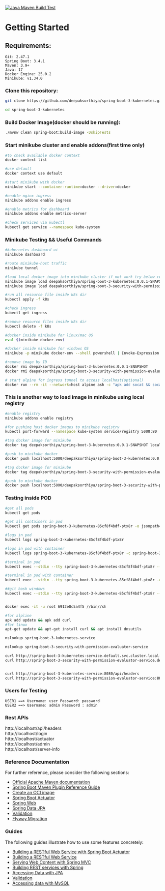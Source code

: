 [![Java Maven Build Test](https://github.com/deepaksorthiya/spring-boot-3-kubernetes/actions/workflows/maven-build.yml/badge.svg)](https://github.com/deepaksorthiya/spring-boot-3-kubernetes/actions/workflows/maven-build.yml)

# Getting Started

## Requirements:

```
Git: 2.47.1
Spring Boot: 3.4.1
Maven: 3.9+
Java: 17
Docker Engine: 25.0.2
Minikube: v1.34.0
```

### Clone this repository:

```bash
git clone https://github.com/deepaksorthiya/spring-boot-3-kubernetes.git
```

```bash
cd spring-boot-3-kubernetes
```

### Build Docker Image(docker should be running):

```bash
./mvnw clean spring-boot:build-image -DskipTests
```

### Start minikube cluster and enable addons(first time only)

```bash
#to check available docker context
docker context list

#use default
docker context use default

#start minikube with docker
minikube start --container-runtime=docker --driver=docker

#enable nginx ingress
minikube addons enable ingress

#enable metrics for dashboard
minikube addons enable metrics-server

#check services via kubectl
kubectl get service --namespace kube-system
```

### Minikube Testing && Useful Commands

```bash
#kubernetes dashboard ui
minikube dashboard

#route minikube-host traffic
minikube tunnel

#load local docker image into minikube cluster if not work try below registry option(take some time to load)
minikube image load deepaksorthiya/spring-boot-3-kubernetes:0.0.1-SNAPSHOT
minikube image load deepaksorthiya/spring-boot-3-security-with-permission-evaluator:0.0.1-SNAPSHOT

#run all resource file inside k8s dir
kubectl apply -f k8s

#check ingress
kubectl get ingress

#remove resource files inside k8s dir
kubectl delete -f k8s

#docker inside minikube for linux/mac OS
eval $(minikube docker-env)

#docker inside minikube for windows OS
minikube -p minikube docker-env --shell powershell | Invoke-Expression

#remove image by ID
docker rmi deepaksorthiya/spring-boot-3-kubernetes:0.0.1-SNAPSHOT
docker rmi deepaksorthiya/spring-boot-3-security-with-permission-evaluator:0.0.1-SNAPSHOT

# start alpine for ingress tunnel to access localhost(optional)
docker run --rm -it --network=host alpine ash -c "apk add socat && socat TCP-LISTEN:5000,reuseaddr,fork TCP:host.docker.internal:5000"
```

### This is another way to load image in minikube using local registry

```bash
#enable registry
minikube addons enable registry

#for pushing host docker images to minikube registry
kubectl port-forward --namespace kube-system service/registry 5000:80

#tag docker image for minikube
docker tag deepaksorthiya/spring-boot-3-kubernetes:0.0.1-SNAPSHOT localhost:5000/deepaksorthiya/spring-boot-3-kubernetes:0.0.1-SNAPSHOT

#push to minikube docker
docker push localhost:5000/deepaksorthiya/spring-boot-3-kubernetes:0.0.1-SNAPSHOT

#tag docker image for minikube
docker tag deepaksorthiya/spring-boot-3-security-with-permission-evaluator:0.0.1-SNAPSHOT localhost:5000/deepaksorthiya/spring-boot-3-security-with-permission-evaluator:0.0.1-SNAPSHOT

#push to minikube docker
docker push localhost:5000/deepaksorthiya/spring-boot-3-security-with-permission-evaluator:0.0.1-SNAPSHOT
```

### Testing inside POD

```bash
#get all pods
kubectl get pods

#get all containers in pod
kubectl get pods spring-boot-3-kubernetes-85cf8f4bdf-ptx8r -o jsonpath='{.spec.containers[*].name}'

#logs in pod
kubectl logs spring-boot-3-kubernetes-85cf8f4bdf-ptx8r

#logs in pod with container
kubectl logs spring-boot-3-kubernetes-85cf8f4bdf-ptx8r -c spring-boot-3-kubernetes

#terminal in pod
kubectl exec --stdin --tty spring-boot-3-kubernetes-85cf8f4bdf-ptx8r -- /bin/sh

#terminal in pod with container
kubectl exec --stdin --tty spring-boot-3-kubernetes-85cf8f4bdf-ptx8r -c spring-boot-3-kubernetes -- /bin/sh

##git bash windows
kubectl exec --stdin --tty spring-boot-3-kubernetes-85cf8f4bdf-ptx8r -- //bin//sh


docker exec -it -u root 6912e8c5a4f5 //bin//sh

#for alpline
apk add update && apk add curl
#for linux
apt-get update && apt-get install curl && apt install dnsutils

nslookup spring-boot-3-kubernetes-service

nslookup spring-boot-3-security-with-permission-evaluator-service

curl http://spring-boot-3-kubernetes-service.default.svc.cluster.local:8080/api/headers
curl http://spring-boot-3-security-with-permission-evaluator-service.default.svc.cluster.local:8080/login


curl http://spring-boot-3-kubernetes-service:8080/api/headers
curl http://spring-boot-3-security-with-permission-evaluator-service:8080/login
```

### Users for Testing

```
USER1 ==> Username: user Password: password
USER2 ==> Username: admin Password : admin
```

### Rest APIs

http://localhost/api/headers <br>
http://localhost/login <br>
http://localhost/actuator <br>
http://localhost/admin <br>
http://localhost/server-info

### Reference Documentation

For further reference, please consider the following sections:

* [Official Apache Maven documentation](https://maven.apache.org/guides/index.html)
* [Spring Boot Maven Plugin Reference Guide](https://docs.spring.io/spring-boot/maven-plugin)
* [Create an OCI image](https://docs.spring.io/spring-boot/maven-plugin/build-image.html)
* [Spring Boot Actuator](https://docs.spring.io/spring-boot/reference/actuator/index.html)
* [Spring Web](https://docs.spring.io/spring-boot/reference/web/servlet.html)
* [Spring Data JPA](https://docs.spring.io/spring-boot/reference/data/sql.html#data.sql.jpa-and-spring-data)
* [Validation](https://docs.spring.io/spring-boot//io/validation.html)
* [Flyway Migration](https://docs.spring.io/spring-boot/how-to/data-initialization.html#howto.data-initialization.migration-tool.flyway)

### Guides

The following guides illustrate how to use some features concretely:

* [Building a RESTful Web Service with Spring Boot Actuator](https://spring.io/guides/gs/actuator-service/)
* [Building a RESTful Web Service](https://spring.io/guides/gs/rest-service/)
* [Serving Web Content with Spring MVC](https://spring.io/guides/gs/serving-web-content/)
* [Building REST services with Spring](https://spring.io/guides/tutorials/rest/)
* [Accessing Data with JPA](https://spring.io/guides/gs/accessing-data-jpa/)
* [Validation](https://spring.io/guides/gs/validating-form-input/)
* [Accessing data with MySQL](https://spring.io/guides/gs/accessing-data-mysql/)
